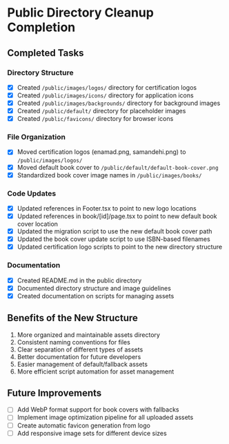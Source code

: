 # Public Directory Cleanup Completion

## Completed Tasks

### Directory Structure
- [x] Created `/public/images/logos/` directory for certification logos
- [x] Created `/public/images/icons/` directory for application icons
- [x] Created `/public/images/backgrounds/` directory for background images
- [x] Created `/public/default/` directory for placeholder images
- [x] Created `/public/favicons/` directory for browser icons

### File Organization
- [x] Moved certification logos (enamad.png, samandehi.png) to `/public/images/logos/`
- [x] Moved default book cover to `/public/default/default-book-cover.png`
- [x] Standardized book cover image names in `/public/images/books/`

### Code Updates
- [x] Updated references in Footer.tsx to point to new logo locations
- [x] Updated references in book/[id]/page.tsx to point to new default book cover location
- [x] Updated the migration script to use the new default book cover path
- [x] Updated the book cover update script to use ISBN-based filenames
- [x] Updated certification logo scripts to point to the new directory structure

### Documentation
- [x] Created README.md in the public directory
- [x] Documented directory structure and image guidelines
- [x] Created documentation on scripts for managing assets

## Benefits of the New Structure
1. More organized and maintainable assets directory
2. Consistent naming conventions for files
3. Clear separation of different types of assets
4. Better documentation for future developers
5. Easier management of default/fallback assets
6. More efficient script automation for asset management

## Future Improvements
- [ ] Add WebP format support for book covers with fallbacks
- [ ] Implement image optimization pipeline for all uploaded assets
- [ ] Create automatic favicon generation from logo
- [ ] Add responsive image sets for different device sizes 